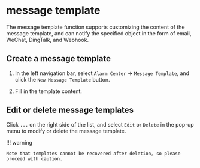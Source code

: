 # message template

The message template function supports customizing the content of the message template, and can notify the specified object in the form of email, WeChat, DingTalk, and Webhook.

## Create a message template

1. In the left navigation bar, select `Alarm Center` -> `Message Template`, and click the `New Message Template` button.

    

2. Fill in the template content.

    

## Edit or delete message templates

Click `...` on the right side of the list, and select `Edit` or `Delete` in the pop-up menu to modify or delete the message template.



!!! warning

    Note that templates cannot be recovered after deletion, so please proceed with caution.